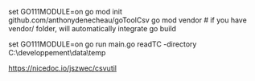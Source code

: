 set GO111MODULE=on
go mod init github.com/anthonydenecheau/goToolCsv
go mod vendor # if you have vendor/ folder, will automatically integrate
go build

set GO111MODULE=on
go run main.go readTC -directory C:\developpement\data\temp

https://nicedoc.io/jszwec/csvutil
